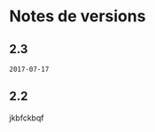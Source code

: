 # Notes de versions


<!-- timeline -->

## 2.3

`2017-07-17`



## 2.2

jkbfckbqf

<!-- /timeline -->




